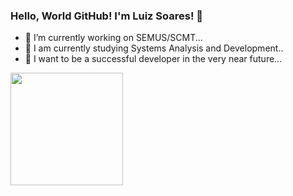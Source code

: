 ### Hello, World GitHub! I'm Luiz Soares! 👋

- 🔭 I’m currently working on SEMUS/SCMT...
- 🌱 I am currently studying Systems Analysis and Development..
- 💭 I want to be a successful developer in the very near future...

<div>
  <a href="https://github.com/LuizSoaresDev2023">
  <img height="180em" src="https://github-readme.stats.vercel.app/api?username=LuizSoaresDev2023&show_icons=true&theme=dark&include_all_commits=true&count_private=true"/>
</div>

